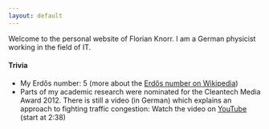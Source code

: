 ```yaml
---
layout: default
---
```


Welcome to the personal website of Florian Knorr. 
I am a German physicist working in the field of IT.

#### Trivia
* My Erdős number: 5 (more about the [Erdős number on Wikipedia](https://en.wikipedia.org/wiki/Erd%C5%91s_number))
* Parts of my academic research were nominated for the Cleantech Media Award 2012. 
There is still a video (in German) which explains an approach to fighting traffic congestion: 
Watch the video on [YouTube](https://www.youtube.com/watch?t=28&v=aRZy02tqaSw#t=2m38s) 
(start at 2:38)

